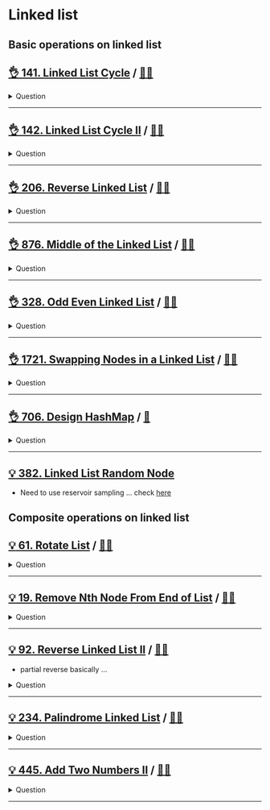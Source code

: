 # Linked list

## Basic operations on linked list

## [:ok_hand: 141. Linked List Cycle](https://leetcode.com/problems/linked-list-cycle/) / [:man_technologist:](linked_list_cycle.h)

<details><summary markdown="span">Question</summary>

```markdown
Given head, the head of a linked list, determine if the linked list has a cycle.
Return true if there is a cycle in the linked list. Otherwise, return false.
```

</details>

------------------------------------------------------------------------------

## [:ok_hand: 142. Linked List Cycle II](https://leetcode.com/problems/linked-list-cycle-ii/) / [:man_technologist:](linked_list_cycle_ii.h)

<details><summary markdown="span">Question</summary>

```markdown
Given the head of a linked list, return the node where the cycle begins.
If there is no cycle, return null.
```

</details>

------------------------------------------------------------------------------

## [:ok_hand: 206. Reverse Linked List](https://leetcode.com/problems/reverse-linked-list/) / [:man_technologist:](reversed_linked_list.h)

<details><summary markdown="span">Question</summary>

```markdown
Given the head of a singly linked list, reverse the list, and return the reversed list.
```

</details>

------------------------------------------------------------------------------

## [:ok_hand: 876. Middle of the Linked List](https://leetcode.com/problems/middle-of-the-linked-list/) / [:man_technologist:](middle_of_the_linked_list.h)

<details><summary markdown="span">Question</summary>

```markdown
Given the head of a singly linked list, return the middle node of the linked list.

If there are two middle nodes, return the second middle node.
```

</details>

------------------------------------------------------------------------------

## [:ok_hand: 328. Odd Even Linked List](https://leetcode.com/problems/odd-even-linked-list/) / [:man_technologist:](odd_even_linked_list.h)

<details><summary markdown="span">Question</summary>

```markdown
Given the head of a singly linked list, group all the nodes with odd indices
together followed by the nodes with even indices, and return the reordered list.

The first node is considered odd, and the second node is even, and so on.

Note that the relative order inside both the even and odd groups should remain
as it was in the input.

You must solve the problem in O(1) extra space complexity and O(n) time complexity.


Input:  [1,2,3,4,5]
         ^   ^   ^
Output: [1,3,5,2,4]
              |

Input:  [2,1,3,5,6,4,7]
         ^   ^   ^   ^
Output: [2,3,6,7,1,5,4]
                |
```

</details>

------------------------------------------------------------------------------

## [:ok_hand: 1721. Swapping Nodes in a Linked List](https://leetcode.com/problems/swapping-nodes-in-a-linked-list/) / [:man_technologist:](swapping_nodes_in_a_ll.h)

<details><summary markdown="span">Question</summary>

```markdown
You are given the head of a linked list, and an integer k.

Return the head of the linked list after swapping the values of the kth node
from the beginning and the kth node from the end (the list is 1-indexed).


                 v   v
Input: head = [1,2,3,4,5], k = 2
Output: [1,4,3,2,5]
                     v     v
Input: head = [7,9,6,6,7,8,3,0,9,5], k = 4
Output: [7,9,6,3,7,8,6,0,9,5]
```

</details>

------------------------------------------------------------------------------

## [:ok_hand: 706. Design HashMap](https://leetcode.com/problems/design-hashmap) / [:snake:](design_hash_map.py)

<details><summary markdown="span">Question</summary>

```markdown
Design a HashMap without using any built-in hash table libraries.

Implement the MyHashMap class:

- `MyHashMap()` initializes the object with an empty map.
- `void put(int key, int value)` inserts a (key, value) pair into the HashMap. If the key already exists in the map, update the corresponding value.
- `int get(int key)` returns the value to which the specified key is mapped, or -1 if this map contains no mapping for the key.
- `void remove(key)` removes the key and its corresponding value if the map contains the mapping for the key.
```

</details>

------------------------------------------------------------------------------

## [:bulb: 382. Linked List Random Node](https://leetcode.com/problems/linked-list-random-node)

- Need to use reservoir sampling ... check [here](../math/README.md#💡-382-linked-list-random-node--👨‍💻)

## Composite operations on linked list

## [:bulb: 61. Rotate List](https://leetcode.com/problems/rotate-list/) / [:man_technologist:](rotate_list.h)

<details><summary markdown="span">Question</summary>

```markdown
Given the head of a linked list, rotate the list to the right by k places.

Input: head = [1,2,3,4,5], k = 2
Output: [4,5,1,2,3]
```

</details>

------------------------------------------------------------------------------

## [:bulb: 19. Remove Nth Node From End of List](https://leetcode.com/problems/remove-nth-node-from-end-of-list/) / [:man_technologist:](remove_n_th_node_from_end.h)

<details><summary markdown="span">Question</summary>

```markdown
Given the head of a linked list, remove the nth node from the end of the list and return its head.
```

</details>

------------------------------------------------------------------------------

## [:bulb: 92. Reverse Linked List II](https://leetcode.com/problems/reverse-linked-list-ii/) / [:man_technologist:](reversed_linked_list_ii.h)

- partial reverse basically ...

<details><summary markdown="span">Question</summary>

```markdown
Given the head of a singly linked list and two integers left and right
  - where left <= right

reverse the nodes of the list from **position** left to **position** right
and return the reversed list.

1 -> 2 -> 3 -> 4 -> 5   LEFT = 2, RIGHT = 4
return:
1 -> 4 -> 3 -> 2 -> 5
```

</details>

------------------------------------------------------------------------------

## [:bulb: 234. Palindrome Linked List](https://leetcode.com/problems/palindrome-linked-list/) / [:man_technologist:](palindrome_linked_list.h)

<details><summary markdown="span">Question</summary>

```markdown
Given the head of a singly linked list, return true if it is a palindrome or false otherwise.

Input: head = [1,2,2,1]
Output: true
```

</details>

------------------------------------------------------------------------------

## [:bulb: 445. Add Two Numbers II](https://leetcode.com/problems/add-two-numbers-ii/) / [:man_technologist:](add_2_nums_ii.h)

<details><summary markdown="span">Question</summary>

```markdown
You are given two non-empty linked lists representing two non-negative integers.
The most significant digit comes first and each of their nodes contains a single digit.
Add the two numbers and return the sum as a linked list.

You may assume the two numbers do not contain any leading zero, except the number 0 itself.
Please do it without reversing the linked list

Input: l1 = [7,2,4,3], l2 = [5,6,4]
Output: [7,8,0,7]

Input: l1 = [9], l2 = [1]
Output: [1,0]

```

</details>

------------------------------------------------------------------------------

